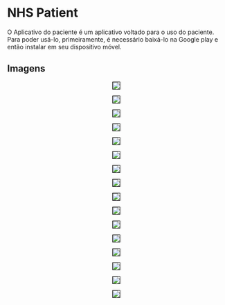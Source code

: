 # NHS Patient

O Aplicativo do paciente é um aplicativo voltado para o uso do paciente. Para poder usá-lo, primeiramente, é necessário baixá-lo na Google play e então instalar em seu dispositivo móvel.

## Imagens

<p align="center"><img src='https://github.com/Ramonrune/nhs-patient/blob/master/img01.jpg' style='border:1px solid black'></p>
<p align="center"><img src='https://github.com/Ramonrune/nhs-patient/blob/master/img02.jpg' style='border:1px solid black'></p>
<p align="center"><img src='https://github.com/Ramonrune/nhs-patient/blob/master/img03.jpg' style='border:1px solid black'></p>
<p align="center"><img src='https://github.com/Ramonrune/nhs-patient/blob/master/img04.jpg' style='border:1px solid black'></p>
<p align="center"><img src='https://github.com/Ramonrune/nhs-patient/blob/master/img05.jpg' style='border:1px solid black'></p>
<p align="center"><img src='https://github.com/Ramonrune/nhs-patient/blob/master/img06.jpg' style='border:1px solid black'></p>
<p align="center"><img src='https://github.com/Ramonrune/nhs-patient/blob/master/img07.jpg' style='border:1px solid black'></p>
<p align="center"><img src='https://github.com/Ramonrune/nhs-patient/blob/master/img08.jpg' style='border:1px solid black'></p>
<p align="center"><img src='https://github.com/Ramonrune/nhs-patient/blob/master/img09.jpg' style='border:1px solid black'></p>
<p align="center"><img src='https://github.com/Ramonrune/nhs-patient/blob/master/img10.jpg' style='border:1px solid black'></p>
<p align="center"><img src='https://github.com/Ramonrune/nhs-patient/blob/master/img11.jpg' style='border:1px solid black'></p>
<p align="center"><img src='https://github.com/Ramonrune/nhs-patient/blob/master/img12.jpg' style='border:1px solid black'></p>
<p align="center"><img src='https://github.com/Ramonrune/nhs-patient/blob/master/img13.jpg' style='border:1px solid black'></p>
<p align="center"><img src='https://github.com/Ramonrune/nhs-patient/blob/master/img14.jpg' style='border:1px solid black'></p>
<p align="center"><img src='https://github.com/Ramonrune/nhs-patient/blob/master/img15.jpg' style='border:1px solid black'></p>
<p align="center"><img src='https://github.com/Ramonrune/nhs-patient/blob/master/img16.jpg' style='border:1px solid black'></p>
